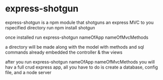 # express-shotgun


express-shotgun is a npm module that shotguns an express MVC to you rspecified directory
run 
npm install shotgun 

once installed run
express-shotgun nameOfApp nameOfMvcMethods

a directory will be made along with 
the model with methods and sql commands already embedded
the controller & thw views

after you run express-shotgun nameOfApp nameOfMvcMethods
you will hav a full crud express app, all you have to do is create a database, config file, and a node server
